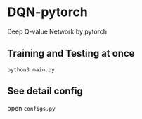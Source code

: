 # DQN-pytorch
Deep Q-value Network by pytorch

## Training and Testing at once ##
`python3 main.py`

## See detail config ## 
open `configs.py`
